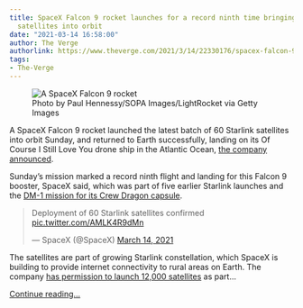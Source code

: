 ```yaml
---
title: SpaceX Falcon 9 rocket launches for a record ninth time bringing 60 more Starlink
  satellites into orbit
date: "2021-03-14 16:58:00"
author: The Verge
authorlink: https://www.theverge.com/2021/3/14/22330176/spacex-falcon-9-rocket-launch-starlink-satellites-internet
tags:
- The-Verge
---
```

<figure>
      <img alt="A SpaceX Falcon 9 rocket " src="https://cdn.vox-cdn.com/thumbor/i2_Sr4NAfcWFZjTn2VDO-lXfjKw=/0x96:4200x2896/1310x873/cdn.vox-cdn.com/uploads/chorus_image/image/68963903/1231200134.0.jpg" />
        <figcaption>Photo by Paul Hennessy/SOPA Images/LightRocket via Getty Images</figcaption>
    </figure>

  <p id="rAe70S">A SpaceX Falcon 9 rocket launched the latest batch of 60 Starlink satellites into orbit Sunday, and returned to Earth successfully, landing on its Of Course I Still Love You drone ship in the Atlantic Ocean, <a href="https://www.spacex.com/launches/">the company announced</a>. </p>
<p id="yMiSM3">Sunday’s mission marked a record ninth flight and landing for this Falcon 9 booster, SpaceX said, which was part of five earlier Starlink launches and the <a href="https://www.theverge.com/2019/3/8/18255060/spacex-crew-dragon-nasa-dm-1-international-space-station-landing-splashdown-atlantic-ocean">DM-1 mission for its Crew Dragon capsule</a>. </p>
<div id="Gkh8HM">
<blockquote class="twitter-tweet">
<p lang="en" dir="ltr">Deployment of 60 Starlink satellites confirmed <a href="https://t.co/AMLK4R9dMn">pic.twitter.com/AMLK4R9dMn</a></p>— SpaceX (@SpaceX) <a href="https://twitter.com/SpaceX/status/1371055836802387971?ref_src=twsrc%5Etfw">March 14, 2021</a>
</blockquote>

</div>
<p id="kTXBo0">The satellites are part of growing Starlink constellation, which SpaceX is building to provide internet connectivity to rural areas on Earth. The company <a href="https://www.theverge.com/2020/1/14/21043229/spacex-starlink-satellite-mega-constellation-concerns-astronomy-space-traffic">has permission to launch 12,000 satellites</a> as part...</p>
  <p>
    <a href="https://www.theverge.com/2021/3/14/22330176/spacex-falcon-9-rocket-launch-starlink-satellites-internet">Continue reading&hellip;</a>
  </p>